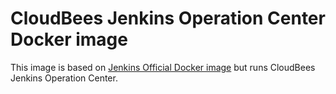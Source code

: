 # CloudBees Jenkins Operation Center Docker image

This image is based on [Jenkins Official Docker image](https://registry.hub.docker.com/_/jenkins/) but runs CloudBees Jenkins Operation Center.

